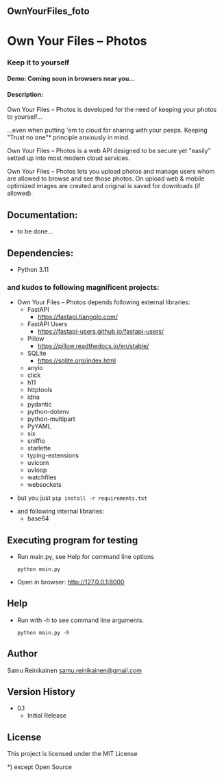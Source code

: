 ## OwnYourFiles_foto
# Own Your Files – Photos
### Keep it to yourself
#### Demo: Coming soon in browsers near you...
#### Description:

Own Your Files – Photos is developed for the need of keeping your photos to yourself...

...even when putting 'em to cloud for sharing with your peeps. Keeping "Trust no one"* principle anxiously in mind.

Own Your Files – Photos is a web API designed to be secure yet "easily" setted up into most modern cloud services.

Own Your Files – Photos lets you upload photos and manage users whom are allowed to browse and see those photos. On upload web & mobile optimized images are created and original is saved for downloads (if allowed).

## Documentation:
* to be done...

## Dependencies:
* Python 3.11
### and kudos to following magnificent projects:
* Own Your Files – Photos depends following external libraries:
    * FastAPI
        - https://fastapi.tiangolo.com/
    * FastAPI Users
        - https://fastapi-users.github.io/fastapi-users/
    * Pillow
        - https://pillow.readthedocs.io/en/stable/
    * SQLite
        - https://sqlite.org/index.html
    * anyio
    * click
    * h11
    * httptools
    * idna
    * pydantic
    * python-dotenv
    * python-multipart
    * PyYAML
    * six
    * sniffio
    * starlette
    * typing-extensions
    * uvicorn
    * uvloop
    * watchfiles
    * websockets
- but you just ```pip install -r requirements.txt```
* and following internal libraries:
    * base64

## Executing program for testing

* Run main.py, see Help for command line options
    ```
    python main.py
    ```
* Open in browser: http://127.0.0.1:8000

## Help

* Run with -h to see command line arguments.
    ```
    python main.py -h
    ```

## Author

Samu Reinikainen
samu.reinikainen@gmail.com

## Version History

* 0.1
    * Initial Release

## License

This project is licensed under the MIT License





*) except Open Source